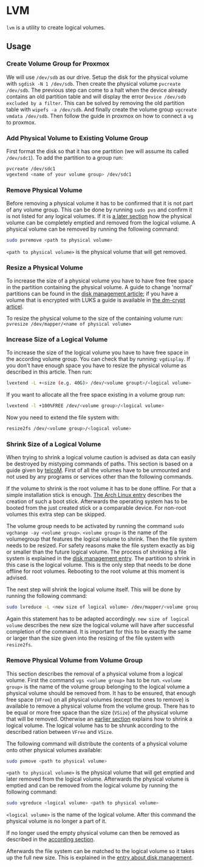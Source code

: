 # LVM

`lvm` is a utility to create logical volumes.

## Usage

### Create Volume Group for Proxmox

We will use `/dev/sdb` as our drive.
Setup the disk for the physical volume with `sgdisk -N 1 /dev/sdb`.
Then create the physical volume `pvcreate /dev/sdb`.
The previous step can come to a halt when the device already contains an old
partition table and will display the error `Device /dev/sdb excluded by a filter`.
This can be solved by removing the old partition table with `wipefs -a /dev/sdb`.
And finally create the volume group `vgcreate vmdata /dev/sdb`.
Then follow the guide in proxmox on how to connect a `vg` to proxmox.

### Add Physical Volume to Existing Volume Group

First format the disk so that it has one partition (we will assume its called
`/dev/sdc1`).
To add the partition to a group run:

```sh
pvcreate /dev/sdc1
vgextend <name of your volume group> /dev/sdc1
```

### Remove Physical Volume

Before removing a physical volume it has to be confirmed that it is not part of
any volume group.
This can be done by running `sudo pvs` and confirm it is not listed for any
logical volumes.
If it is [a later section](#shrink-size-of-a-logical-volume) how the physical
volume can be completely emptied and removed from the logical volume.
A physical volume can be removed by running the following command:

```sh
sudo pvremove <path to physical volume>
```

`<path to physical volume>` is the physical volume that will get removed.


### Resize a Physical Volume

To increase the size of a physical volume you have to have free free space
in the partition containing the physical volume.
A guide to change 'normal' partitions can be found in the
[disk management article](./disk-management.md); if you have a volume that is
encrypted with LUKS a guide is available in
[the dm-crypt articel](./dm-crypt.md).

To resize the physical volume to the size of the containing volume run:
`pvresize /dev/mapper/<name of physical volume>`

### Increase Size of a Logical Volume

To increase the size of the logical volume you have to have free space in the
according volume group. You can check that by running: `vgdisplay`.
If you don't have enough space you have to resize the physical volume as
described in this article.
Then run:

```sh
lvextend -L +<size (e.g. 40G)> /dev/<volume groupt>/<logical volume>
```

If you want to allocate all the free space existing in a volume group run:

```sh
lvextend -l +100%FREE /dev/<volume group>/<logical volume>
```

Now you need to extend the file system with:

```sh
resize2fs /dev/<volume group>/<logical volume>
```

### Shrink Size of a Logical Volume

When trying to shrink a logical volume caution is advised as data can easily be
destroyed by mistyping commands of paths.
This section is based on a guide given by
[telcoM](https://unix.stackexchange.com/questions/591389/how-to-remove-a-disk-from-an-lvm-partition).
First of all the volumes have to be unmounted and not used by any programs or
services other than the following commands.

If the volume to shrink is the root volume it has to be done offline.
For that a simple installation stick is enough.
[The Arch Linux entry](/wiki/linux/arch-linux.md#installation-medium)
describes the creation of such a boot stick.
Afterwards the operating system has to be booted from the just created stick or
a comparable device.
For non-root volumes this extra step can be skipped.

The volume group needs to be activated by running the command
`sudo vgchange -ay <volume group>`.
`<volume group>` is the name of the volumegroup that features the logical volume
to shrink.
Then the file system needs to be resized.
For safety reasons make the file system exactly as big or smaller than the
future logical volume.
The process of shrinking a file system is explained in the
[disk management entry](/wiki/linux/disk-management.md#shrinking-a-file-system).
The partition to shrink in this case is the logical volume.
This is the only step that needs to be done offline for root volumes.
Rebooting to the root volume at this moment is advised.

The next step will shrink the logical volume itself.
This will be done by running the following command:

```sh
sudo lvreduce -L <new size of logical volume> /dev/mapper/<volume group>-<logical volume>
```

Again this statement has to be adapted accordingly.
`new size of logical volume` describes the new size the logical volume will have
after successful completion of the command.
It is important for this to be exactly the same or larger than the size given
into the resizing of the file system with `resize2fs`.

### Remove Physical Volume from Volume Group

This section describes the removal of a physical volume from a logical volume.
First the command `vgs <volume group>` has to be run.
`<volume group>` is the name of the volume group belonging to the logical volume
a physical volume should be removed from.
It has to be ensured, that enough free space (`VFree`) on all physical volumes
(except the ones to remove) is available to remove a physical volume from the
volume group.
There has to be equal or more free space than the size (`VSize`) of the physical
volume that will be removed.
Otherwise an [earlier section](#shrink-size-of-a-logical-volume) explains how to
shrink a logical volume.
The logical volume has to be shrunk according to the described ration between
`VFree` and `VSize`.

The following command will distribute the contents of a physical volume onto
other physical volumes available:

```sh
sudo pvmove <path to physical volume>
```

`<path to physical volume>` is the physical volume that will get emptied and
later removed from the logical volume.
Afterwards the physical volume is emptied and can be removed from the logical
volume by running the following command:

```sh
sudo vgreduce <logical volume> <path to physical volume>
```

`<logical volume>` is the name of the logical volume.
After this command the physical volume is no longer a part of it.

If no longer used the empty physical volume can then be removed as described in
the [according section](#remove-physical-volume).

Afterwards the file system can be matched to the logical volume so it takes up
the full new size.
This is explained in the
[entry about disk management](/wiki/linux/disk-management.md#growing-a-file-system).
